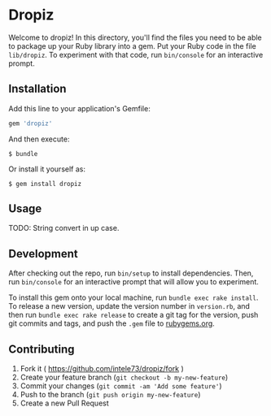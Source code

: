 # Dropiz

Welcome to dropiz! In this directory, you'll find the files you need to be able to package up your Ruby library into a gem. Put your Ruby code in the file `lib/dropiz`. To experiment with that code, run `bin/console` for an interactive prompt.



## Installation

Add this line to your application's Gemfile:

```ruby
gem 'dropiz'
```

And then execute:

    $ bundle

Or install it yourself as:

    $ gem install dropiz

## Usage

TODO: String convert in up case.

## Development

After checking out the repo, run `bin/setup` to install dependencies. Then, run `bin/console` for an interactive prompt that will allow you to experiment.

To install this gem onto your local machine, run `bundle exec rake install`. To release a new version, update the version number in `version.rb`, and then run `bundle exec rake release` to create a git tag for the version, push git commits and tags, and push the `.gem` file to [rubygems.org](https://rubygems.org).

## Contributing

1. Fork it ( https://github.com/intele73/dropiz/fork )
2. Create your feature branch (`git checkout -b my-new-feature`)
3. Commit your changes (`git commit -am 'Add some feature'`)
4. Push to the branch (`git push origin my-new-feature`)
5. Create a new Pull Request
